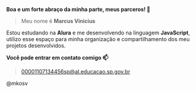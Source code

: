 **Boa e um forte abraço da minha parte, meus parceros! 🎰**

> Meu nome é **Marcus Vinicius**

Estou estudando na **Alura** e me desenvolvendo na linguagem **JavaScript**, utilizo esse espaço para minha organização e compartilhamento dos meu projetos desenvolvidos.

**Você pode entrar em contato comigo 📫**

> 00001107134456sp@al.educacao.sp.gov.br

@mkosv
